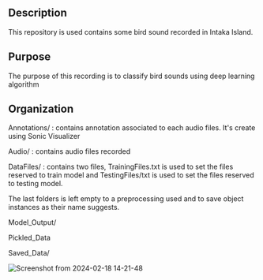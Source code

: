## Description
This repository is used contains some bird sound recorded in Intaka Island.

## Purpose
The purpose of this recording is to classify bird sounds using deep learning algorithm

## Organization
Annotations/ : contains annotation associated to each audio files. It's create using Sonic Visualizer

Audio/ : contains audio files recorded 

DataFiles/ : contains two files, TrainingFiles.txt is used to set the files reserved to train model
and TestingFiles/txt is used to set the files reserved to testing model.


The last folders is left empty to a preprocessing used and to save object instances as their name suggests.

Model_Output/

Pickled_Data

Saved_Data/ 



![Screenshot from 2024-02-18 14-21-48](https://github.com/clemsadand/Data-DL4E/assets/132694770/2bc96a10-6546-4828-af6c-5cac90ef4035)


